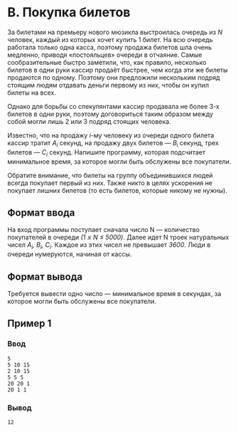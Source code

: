 # B. Покупка билетов

За билетами на премьеру нового мюзикла выстроилась очередь из _N_ человек, каждый из которых хочет купить 1 билет. На
всю очередь работала только одна касса, поэтому продажа билетов шла очень медленно, приводя «постояльцев» очереди в
отчаяние. Самые сообразительные быстро заметили, что, как правило, несколько билетов в одни руки кассир продаёт быстрее,
чем когда эти же билеты продаются по одному. Поэтому они предложили нескольким подряд стоящим людям отдавать деньги
первому из них, чтобы он купил билеты на всех.

Однако для борьбы со спекулянтами кассир продавала не более 3-х билетов в одни руки, поэтому договориться таким образом
между собой могли лишь 2 или 3 подряд стоящих человека.

Известно, что на продажу _i_-му человеку из очереди одного билета кассир тратит _A<sub>i</sub>_ секунд, на продажу двух
билетов — _B<sub>i</sub>_ секунд, трех билетов — _C<sub>i</sub>_ секунд. Напишите программу, которая подсчитает
минимальное время, за которое могли быть обслужены все покупатели.

Обратите внимание, что билеты на группу объединившихся людей всегда покупает первый из них. Также никто в целях
ускорения не покупает лишних билетов (то есть билетов, которые никому не нужны).

## Формат ввода

На вход программы поступает сначала число N — количество покупателей в очереди _(1 ≤ N ≤ 5000)_. Далее идет N троек
натуральных чисел _A<sub>i</sub>, B<sub>i</sub>, C<sub>i</sub>_. Каждое из этих чисел не превышает _3600_. Люди в
очереди нумеруются, начиная от кассы.

## Формат вывода

Требуется вывести одно число — минимальное время в секундах, за которое могли быть обслужены все покупатели.

## Пример 1

### Ввод

    5
    5 10 15
    2 10 15
    5 5 5
    20 20 1
    20 1 1

### Вывод

    12
